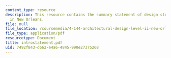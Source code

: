 ```yaml
---
content_type: resource
description: This resource contains the summary statement of design studio project
  in New Orleans.
file: null
file_location: /coursemedia/4-144-architectural-design-level-ii-new-orleans-studio-spring-2006/7492f843d662e4a64845990e27375268_introstatement.pdf
file_type: application/pdf
resourcetype: Document
title: introstatement.pdf
uid: 7492f843-d662-e4a6-4845-990e27375268
---
```

